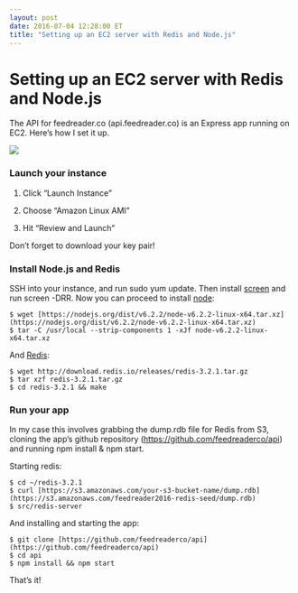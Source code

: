 ```yaml
---
layout: post
date: 2016-07-04 12:28:00 ET
title: "Setting up an EC2 server with Redis and Node.js"
---
```


# Setting up an EC2 server with Redis and Node.js

The API for feedreader.co (api.feedreader.co) is an Express app running on EC2. Here’s how I set it up.

![](https://cdn-images-1.medium.com/max/8192/1*MKlzDDoWVfpqBVZQ57nfbA.jpeg)

### Launch your instance

1. Click “Launch Instance”

1. Choose “Amazon Linux AMI”

1. Hit “Review and Launch”

Don’t forget to download your key pair!

### Install Node.js and Redis

SSH into your instance, and run sudo yum update. Then install [screen](https://en.wikipedia.org/wiki/GNU_Screen) and run screen -DRR. Now you can proceed to install [node](https://nodejs.org/en/download/current/):

    $ wget [https://nodejs.org/dist/v6.2.2/node-v6.2.2-linux-x64.tar.xz](https://nodejs.org/dist/v6.2.2/node-v6.2.2-linux-x64.tar.xz)
    $ tar -C /usr/local --strip-components 1 -xJf node-v6.2.2-linux-x64.tar.xz

And [Redis](http://redis.io/download):

    $ wget http://download.redis.io/releases/redis-3.2.1.tar.gz
    $ tar xzf redis-3.2.1.tar.gz
    $ cd redis-3.2.1 && make

### Run your app

In my case this involves grabbing the dump.rdb file for Redis from S3, cloning the app’s github repository (https://github.com/feedreaderco/api) and running npm install & npm start.

Starting redis:

    $ cd ~/redis-3.2.1
    $ curl [https://s3.amazonaws.com/your-s3-bucket-name/dump.rdb](https://s3.amazonaws.com/feedreader2016-redis-seed/dump.rdb)
    $ src/redis-server

And installing and starting the app:

    $ git clone [https://github.com/feedreaderco/api](https://github.com/feedreaderco/api)
    $ cd api
    $ npm install && npm start

That’s it!
